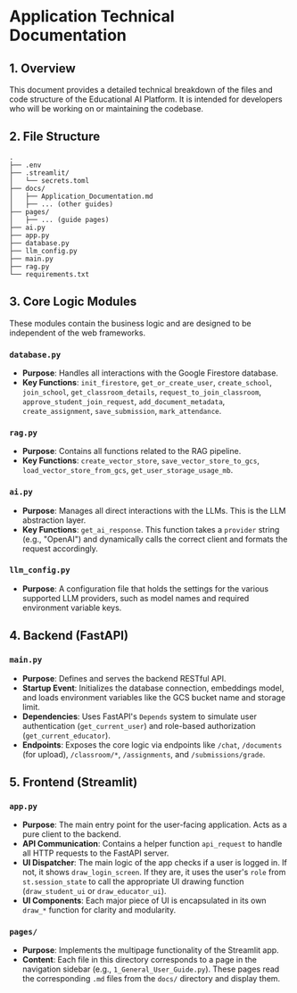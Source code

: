 # Application Technical Documentation

## 1. Overview

This document provides a detailed technical breakdown of the files and code structure of the Educational AI Platform. It is intended for developers who will be working on or maintaining the codebase.

## 2. File Structure

```
.
├── .env
├── .streamlit/
│   └── secrets.toml
├── docs/
│   ├── Application_Documentation.md
│   ├── ... (other guides)
├── pages/
│   ├── ... (guide pages)
├── ai.py
├── app.py
├── database.py
├── llm_config.py
├── main.py
├── rag.py
└── requirements.txt
```

## 3. Core Logic Modules

These modules contain the business logic and are designed to be independent of the web frameworks.

### `database.py`

-   **Purpose**: Handles all interactions with the Google Firestore database.
-   **Key Functions**: `init_firestore`, `get_or_create_user`, `create_school`, `join_school`, `get_classroom_details`, `request_to_join_classroom`, `approve_student_join_request`, `add_document_metadata`, `create_assignment`, `save_submission`, `mark_attendance`.

### `rag.py`

-   **Purpose**: Contains all functions related to the RAG pipeline.
-   **Key Functions**: `create_vector_store`, `save_vector_store_to_gcs`, `load_vector_store_from_gcs`, `get_user_storage_usage_mb`.

### `ai.py`

-   **Purpose**: Manages all direct interactions with the LLMs. This is the LLM abstraction layer.
-   **Key Functions**: `get_ai_response`. This function takes a `provider` string (e.g., "OpenAI") and dynamically calls the correct client and formats the request accordingly.

### `llm_config.py`

-   **Purpose**: A configuration file that holds the settings for the various supported LLM providers, such as model names and required environment variable keys.

## 4. Backend (FastAPI)

### `main.py`

-   **Purpose**: Defines and serves the backend RESTful API.
-   **Startup Event**: Initializes the database connection, embeddings model, and loads environment variables like the GCS bucket name and storage limit.
-   **Dependencies**: Uses FastAPI's `Depends` system to simulate user authentication (`get_current_user`) and role-based authorization (`get_current_educator`).
-   **Endpoints**: Exposes the core logic via endpoints like `/chat`, `/documents` (for upload), `/classroom/*`, `/assignments`, and `/submissions/grade`.

## 5. Frontend (Streamlit)

### `app.py`

-   **Purpose**: The main entry point for the user-facing application. Acts as a pure client to the backend.
-   **API Communication**: Contains a helper function `api_request` to handle all HTTP requests to the FastAPI server.
-   **UI Dispatcher**: The main logic of the app checks if a user is logged in. If not, it shows `draw_login_screen`. If they are, it uses the user's `role` from `st.session_state` to call the appropriate UI drawing function (`draw_student_ui` or `draw_educator_ui`).
-   **UI Components**: Each major piece of UI is encapsulated in its own `draw_*` function for clarity and modularity.

### `pages/`

-   **Purpose**: Implements the multipage functionality of the Streamlit app.
-   **Content**: Each file in this directory corresponds to a page in the navigation sidebar (e.g., `1_General_User_Guide.py`). These pages read the corresponding `.md` files from the `docs/` directory and display them.
